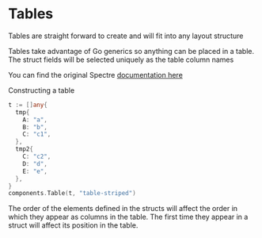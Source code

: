 # Tables

Tables are straight forward to create and will fit into any layout structure

Tables take advantage of Go generics so anything can be placed in a table. The struct fields will be selected uniquely as the table column names

You can find the original Spectre [documentation here](https://picturepan2.github.io/spectre/elements/tables.html)

Constructing a table

```go
t := []any{
  tmp{
    A: "a",
    B: "b",
    C: "c1",
  },
  tmp2{
    C: "c2",
    D: "d",
    E: "e",
  },
}
components.Table(t, "table-striped")
```


The order of the elements defined in the structs will affect the order in which they appear as columns in the table. The first time they appear in a struct will affect its position in the table.

